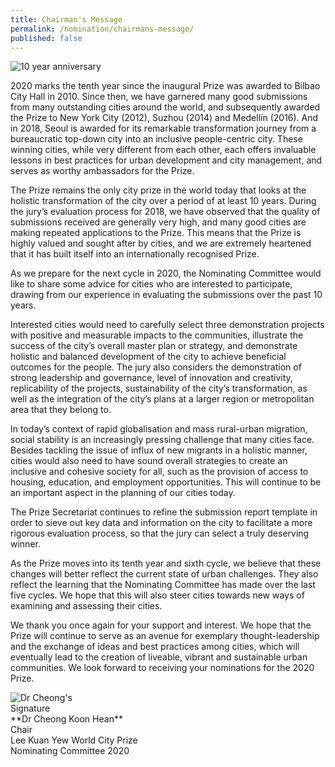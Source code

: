 ```yaml
---
title: Chairman's Message
permalink: /nomination/chairmans-message/
published: false
---
```


![10 year anniversary](/images/10-year-anniversary.jpg)

2020 marks the tenth year since the inaugural Prize was awarded to Bilbao City Hall in 2010. Since then, we have garnered many good submissions from many outstanding cities around the world, and subsequently awarded the Prize to New York City (2012), Suzhou (2014) and Medellín (2016). And in 2018, Seoul is awarded for its remarkable transformation journey from a bureaucratic top-down city into an inclusive people-centric city. These winning cities, while very different from each other, each offers invaluable lessons in best practices for urban development and city management, and serves as worthy ambassadors for the Prize. 

The Prize remains the only city prize in the world today that looks at the holistic transformation of the city over a period of at least 10 years. During the jury’s evaluation process for 2018, we have observed that the quality of submissions received are generally very high, and many good cities are making repeated applications to the Prize. This means that the Prize is highly valued and sought after by cities, and we are extremely heartened that it has built itself into an internationally recognised Prize. 

As we prepare for the next cycle in 2020, the Nominating Committee would like to share some advice for cities who are interested to participate, drawing from our experience in evaluating the submissions over the past 10 years. 

Interested cities would need to carefully select three demonstration projects with positive and measurable impacts to the communities, illustrate the success of the city’s overall master plan or strategy, and demonstrate holistic and balanced development of the city to achieve beneficial outcomes for the people. The jury also considers the demonstration of strong leadership and governance, level of innovation and creativity, replicability of the projects, sustainability of the city’s transformation, as well as the integration of the city’s plans at a larger region or metropolitan area that they belong to. 

In today’s context of rapid globalisation and mass rural-urban migration, social stability is an increasingly pressing challenge that many cities face. Besides tackling the issue of influx of new migrants in a holistic manner, cities would also need to have sound overall strategies to create an inclusive and cohesive society for all, such as the provision of access to housing, education, and employment opportunities. This will continue to be an important aspect in the planning of our cities today. 

The Prize Secretariat continues to refine the submission report template in order to sieve out key data and information on the city to facilitate a more rigorous evaluation process, so that the jury can select a truly deserving winner. 

As the Prize moves into its tenth year and sixth cycle, we believe that these changes will better reflect the current state of urban challenges. They also reflect the learning that the Nominating Committee has made over the last five cycles. We hope that this will also steer cities towards new ways of examining and assessing their cities. 

We thank you once again for your support and interest. We hope that the Prize will continue to serve as an avenue for exemplary thought-leadership and the exchange of ideas and best practices among cities, which will eventually lead to the creation of liveable, vibrant and sustainable urban communities. We look forward to receiving your nominations for the 2020 Prize. 

<div style="width:150px"><img src="/images/dr-cheong-signature.png" alt="Dr Cheong's Signature" /></div>
**Dr Cheong Koon Hean**
<br>Chair 
<br>Lee Kuan Yew World City Prize 
<br>Nominating Committee 2020

